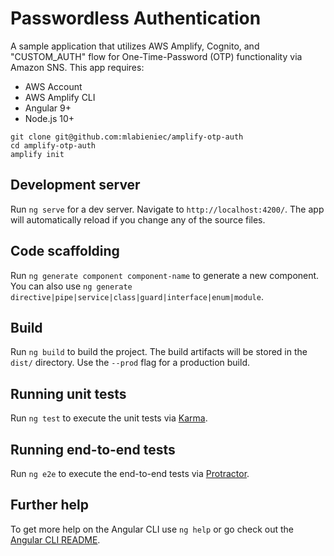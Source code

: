 # Passwordless Authentication

A sample application that utilizes AWS Amplify, Cognito, and "CUSTOM_AUTH" flow for One-Time-Password (OTP) functionality via Amazon SNS. This app requires:

 - AWS Account
 - AWS Amplify CLI
 - Angular 9+
 - Node.js 10+

 ```
 git clone git@github.com:mlabieniec/amplify-otp-auth
 cd amplify-otp-auth
 amplify init
 ```

## Development server

Run `ng serve` for a dev server. Navigate to `http://localhost:4200/`. The app will automatically reload if you change any of the source files.

## Code scaffolding

Run `ng generate component component-name` to generate a new component. You can also use `ng generate directive|pipe|service|class|guard|interface|enum|module`.

## Build

Run `ng build` to build the project. The build artifacts will be stored in the `dist/` directory. Use the `--prod` flag for a production build.

## Running unit tests

Run `ng test` to execute the unit tests via [Karma](https://karma-runner.github.io).

## Running end-to-end tests

Run `ng e2e` to execute the end-to-end tests via [Protractor](http://www.protractortest.org/).

## Further help

To get more help on the Angular CLI use `ng help` or go check out the [Angular CLI README](https://github.com/angular/angular-cli/blob/master/README.md).
